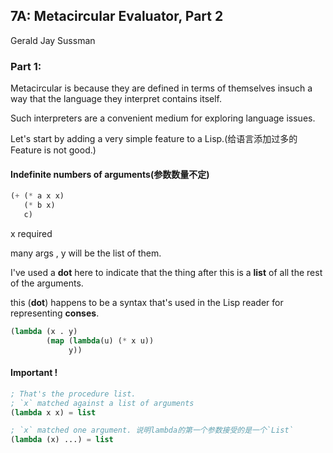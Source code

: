 ## 7A: Metacircular Evaluator, Part 2

Gerald Jay Sussman

### Part 1:

Metacircular is because they are defined in terms of themselves insuch a way that the language they interpret contains itself.

Such interpreters are a convenient medium for exploring language issues.

Let's start by adding a very simple feature to a Lisp.(给语言添加过多的Feature is not good.)



#### Indefinite numbers of arguments(参数数量不定)

```lisp
(+ (* a x x)
   (* b x)
   c)
```

x required

many args , y will be the list of them.

I've used a **dot** here to indicate that the thing after this is a **list** of all the rest of the arguments.

this (**dot**) happens to be a syntax that's used in the Lisp reader for representing **conses**.

```lisp
(lambda (x . y)
        (map (lambda(u) (* x u))
             y))
```



#### Important !

```lisp
; That's the procedure list.
; `x` matched against a list of arguments
(lambda x x) = list

; `x` matched one argument. 说明lambda的第一个参数接受的是一个`List`
(lambda (x) ...) = list
```

